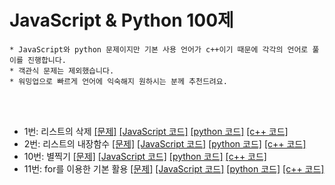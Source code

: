 # JavaScript & Python 100제
```
* JavaScript와 python 문제이지만 기본 사용 언어가 c++이기 때문에 각각의 언어로 풀이를 진행합니다.
* 객관식 문제는 제외했습니다.
* 워밍업으로 빠르게 언어에 익숙해지 원하시는 분께 추천드려요.
```
<br><br>


* 1번: 리스트의 삭제 [[문제]](https://www.notion.so/1-af306f9659184d599c404b2dcb86a480) [[JavaScript 코드]](https://github.com/kimkyeongnam/Algorithm/blob/master/JavaScript%20%26%20Python%20100%EC%A0%9C/1.js) [[python 코드]](https://github.com/kimkyeongnam/Algorithm/blob/master/JavaScript%20%26%20Python%20100%EC%A0%9C/1.py) [[c++ 코드]](https://github.com/kimkyeongnam/Algorithm/blob/master/JavaScript%20%26%20Python%20100%EC%A0%9C/1.cpp)
* 2번: 리스트의 내장함수 [[문제]](https://www.notion.so/2-2306525c312f482d8b52e99a259ab72e) [[JavaScript 코드]](https://github.com/kimkyeongnam/Algorithm/blob/master/JavaScript%20%26%20Python%20100%EC%A0%9C/2.js) [[python 코드]](https://github.com/kimkyeongnam/Algorithm/blob/master/JavaScript%20%26%20Python%20100%EC%A0%9C/2.py) [[c++ 코드]](https://github.com/kimkyeongnam/Algorithm/blob/master/JavaScript%20%26%20Python%20100%EC%A0%9C/2.cpp)
* 10번: 별찍기 [[문제]](https://www.notion.so/10-316ed2156ec24645991707488ccb9790) [[JavaScript 코드]](https://github.com/kimkyeongnam/Algorithm/blob/master/JavaScript%20%26%20Python%20100%EC%A0%9C/10.js) [[python 코드]](https://github.com/kimkyeongnam/Algorithm/blob/master/JavaScript%20%26%20Python%20100%EC%A0%9C/10.py) [[c++ 코드]](https://github.com/kimkyeongnam/Algorithm/blob/master/JavaScript%20%26%20Python%20100%EC%A0%9C/10.cpp)
* 11번: for를 이용한 기본 활용 [[문제]](https://www.notion.so/10-316ed2156ec24645991707488ccb9790) [[JavaScript 코드]](https://github.com/kimkyeongnam/Algorithm/blob/master/JavaScript%20%26%20Python%20100%EC%A0%9C/11.js) [[python 코드]](https://github.com/kimkyeongnam/Algorithm/blob/master/JavaScript%20%26%20Python%20100%EC%A0%9C/11.py) [[c++ 코드]](https://github.com/kimkyeongnam/Algorithm/blob/master/JavaScript%20%26%20Python%20100%EC%A0%9C/11.cpp)
